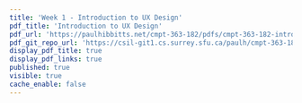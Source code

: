 ```yaml
---
title: 'Week 1 - Introduction to UX Design'
pdf_title: 'Introduction to UX Design'
pdf_url: 'https://paulhibbitts.net/cmpt-363-182/pdfs/cmpt-363-182-introduction-to-ux.pdf'
pdf_git_repo_url: 'https://csil-git1.cs.surrey.sfu.ca/paulh/cmpt-363-182-slides/blob/master/introduction-to-ux/slides.md'
display_pdf_title: true
display_pdf_links: true
published: true
visible: true
cache_enable: false
---
```

